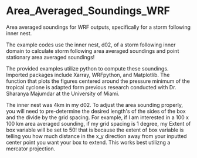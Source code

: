 # Area_Averaged_Soundings_WRF
Area averaged soundings for WRF outputs, specifically for a storm following inner nest.

The example codes use the inner nest, d02, of a storm following inner domain to calculate storm following area averaged soundings and point stationary area averaged soundings! 

The provided examples utilize python to compute these soundings. Imported packages include Xarray, WRFpython, and Matplotlib. The function that plots the figures centered around the pressure minimum of the tropical cyclone is adapted form previous research conducted with Dr. Sharanya Majumdar at the University of Miami.

The inner nest was 4km in my d02. To adjust the area sounding properly, you will need to pre-determine the desired length's of the sides of the box and the divide by the grid spacing. For example, if I am interested in a 100 x 100 km area averaged sounding, if my grid spacing is 1 degree, my 
Extent of box variable will be set to 50! that is because the extent of box variable is telling you how much distance in the x_y direction away from your inputted center point you want your box to extend. This works best utilizng a mercator projection.


